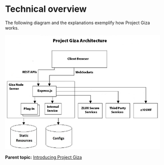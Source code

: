 # Technical overview

The following diagram and the explanations exemplify how Project Giza works.

![diagram](/images/mvd/zLUXServerArchitecture.jpg)

**Parent topic:** [Introducing Project Giza](../topics/introduction.md)
